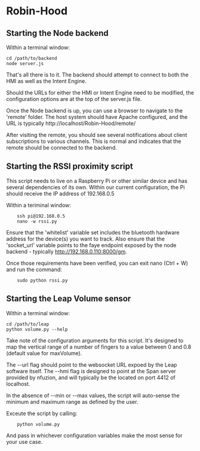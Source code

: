 Robin-Hood
==========

Starting the Node backend
-------------------------

Within a terminal window:

    cd /path/to/backend
    node server.js

That's all there is to it.  The backend should attempt to connect to both the HMI as well as the Intent Engine. 

Should the URLs for either the HMI or Intent Engine need to be modified, the configuration options are at the top of the server.js file.

Once the Node backend is up, you can use a browser to navigate to the 'remote' folder.  The host system should have Apache configured, and the URL is typically http://localhost/Robin-Hood/remote/

After visiting the remote, you should see several notifications about client subscriptions to various channels.  This is normal and indicates that the remote should be connected to the backend.

Starting the RSSI proximity script
----------------------------------

This script needs to live on a Raspberry Pi or other similar device and has several dependencies of its own.  Within our current configuration, the Pi should receive the IP address of 192.168.0.5

Within a teriminal window:

		ssh pi@192.168.0.5
		nano -w rssi.py

Ensure that the 'whitelist' variable set includes the bluetooth hardware address for the device(s) you want to track.  Also ensure that the 'socket_url' variable points to the faye endpoint exposed by the node backend - typically http://192.168.0.110:8000/gm.

Once those requirements have been verified, you can exit nano (Ctrl + W) and run the command:

		sudo python rssi.py

Starting the Leap Volume sensor
-------------------------------

Within a terminal window:

    cd /path/to/leap
    python volume.py --help

Take note of the configuration arguments for this script.  It's designed to map the vertical range of a number of fingers to a value between 0 and 0.8 (default value for maxVolume).

The --url flag should point to the websocket URL expoed by the Leap software itself.  The --hmi flag is designed to point at the Span server provided by nfuzion, and will typically be the located on port 4412 of localhost.

In the absence of --min or --max values, the script will auto-sense the minimum and maximum range as defined by the user. 

Exceute the script by calling:

		python volume.py 

And pass in whichever configuration variables make the most sense for your use case.
